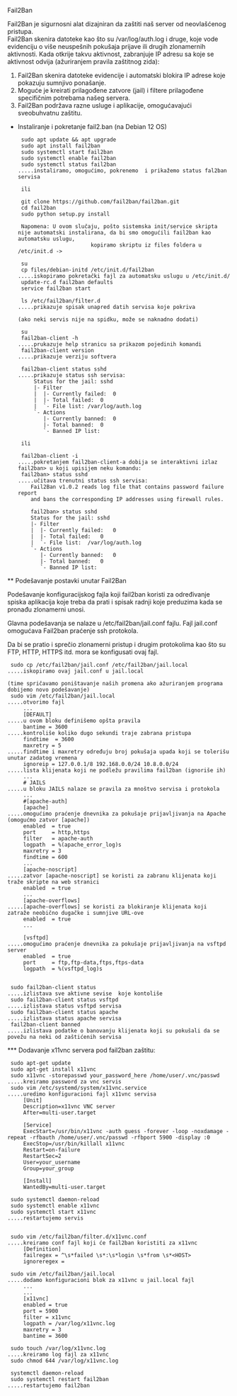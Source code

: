 Fail2Ban
 

Fail2Ban je sigurnosni alat dizajniran da zaštiti naš server od neovlašćenog pristupa.  
Fail2Ban skenira datoteke kao što su /var/log/auth.log i druge, koje vode evidenciju o više neuspešnih pokušaja prijave ili drugih zlonamernih aktivnosti. 
Kada otkrije takvu aktivnost, zabranjuje IP adresu sa koje se aktivnost odvija (ažuriranjem pravila zaštitnog zida):

   1. Fail2Ban skenira datoteke evidencije i automatski blokira IP adrese koje pokazuju sumnjivo ponašanje.
   2. Moguće je kreirati prilagođene zatvore (jail) i filtere prilagođene specifičnim potrebama našeg servera.
   3. Fail2Ban podržava razne usluge i aplikacije, omogućavajući sveobuhvatnu zaštitu.


* Instaliranje i pokretanje fail2.ban (na Debian 12 OS)

       sudo apt update && apt upgrade
       sudo apt install fail2ban
       sudo systemctl start fail2ban
       sudo systemctl enable fail2ban
       sudo systemctl status fail2ban                                         .....instaliramo, omogućimo, pokrenemo  i prikažemo status fal2ban servisa

       ili

       git clone https://github.com/fail2ban/fail2ban.git
       cd fail2ban
       sudo python setup.py install 

       Napomena: U ovom slučaju, pošto sistemska init/service skripta nije automatski instalirana, da bi smo omogućili fail2ban kao automatsku uslugu, 
                             kopiramo skriptu iz files foldera u /etc/init.d ->

       su
       cp files/debian-initd /etc/init.d/fail2ban                              .....iskopiramo pokretački fajl za automatsku uslugu u /etc/init.d/
       update-rc.d fail2ban defaults
       service fail2ban start

       ls /etc/fail2ban/filter.d                                               .....prikazuje spisak unapred datih servisa koje pokriva 
                                                                                                   (ako neki servis nije na spidku, može se naknadno dodati)
 
       su
       fail2ban-client -h                                                      .....prukazuje help stranicu sa prikazom pojedinih komandi
       fail2ban-client version                                                 .....prikazuje verziju softvera

       fail2ban-client status sshd                                             .....prikazuje status ssh servisa:
           Status for the jail: sshd
           |- Filter
           |  |- Currently failed:	0
           |  |- Total failed:	0
           |  `- File list:	/var/log/auth.log
           `- Actions
              |- Currently banned:	0
              |- Total banned:	0
              `- Banned IP list:

       ili

       fail2ban-client -i                                                      .....pokretanjem fail2ban-client-a dobija se interaktivni izlaz fail2ban> u koji upisijem neku komandu:
       fail2ban> status sshd                                                        .....učitava trenutni status ssh servisa:
          Fail2Ban v1.0.2 reads log file that contains password failure report
          and bans the corresponding IP addresses using firewall rules.

          fail2ban> status sshd
          Status for the jail: sshd
          |- Filter
          |  |- Currently failed:	0
          |  |- Total failed:	0
          |  `- File list:	/var/log/auth.log
          `- Actions
             |- Currently banned:	0
             |- Total banned:	0
             `- Banned IP list:


** Podešavanje postavki unutar Fail2Ban

Podešavanje konfiguracijskog fajla koji fail2ban koristi za određivanje spiska aplikacija koje treba da prati i spisak radnji koje preduzima kada se pronađu zlonamerni unosi. 

Glavna podešavanja se nalaze u /etc/fail2ban/jail.conf fajlu. Fajl jail.conf omogućava Fail2ban praćenje ssh protokola.

Da bi se pratio i sprečio zlonamerni pristup i drugim protokolima kao što su FTP, HTTP, HTTPS itd. mora se konfigusati ovaj fajl.

     sudo cp /etc/fail2ban/jail.conf /etc/fail2ban/jail.local          .....iskopiramo ovaj jail.conf u jail.local 
                                                                            (time spričavamo poništavanje naših promena ako ažuriranjem programa dobijemo novo podešavanje)
     sudo vim /etc/fail2ban/jail.local                                 .....otvorimo fajl
         ...
         [DEFAULT]                                                     .....u ovom bloku definišemo opšta pravila
         bantime = 3600                                                     .....kontroliše koliko dugo sekundi traje zabrana pristupa
         findtime  = 3600                                                
         maxretry = 5                                                       .....findtime i maxretry određuju broj pokušaja upada koji se tolerišu unutar zadatog vremena
         ignoreip = 127.0.0.1/8 192.168.0.0/24 10.8.0.0/24                  .....lista klijenata koji ne podležu pravilima fail2ban (ignoriše ih)
         ...
         # JAILS                                                       .....u bloku JAILS nalaze se pravila za mnoštvo servisa i protokola
         ...
         #[apache-auth]                                                     
         [apache]                                                           .....omogućimo praćenje dnevnika za pokušaje prijavljivanja na Apache (omogućmo zatvor [apache])
         enabled  = true
         port     = http,https
         filter   = apache-auth
         logpath  = %(apache_error_log)s
         maxretry = 3
         findtime = 600
         ...
         [apache-noscript]                                                  .....zatvor [apache-noscript] se koristi za zabranu klijenata koji traže skripte na web stranici 
         enabled  = true
         ...
         [apache-overflows]                                                 .....[apache-overflows] se koristi za blokiranje klijenata koji zatraže neobično dugačke i sumnjive URL-ove
         enabled  = true
         ...

         [vsftpd]                                                           .....omogućimo praćenje dnevnika za pokušaje prijavljivanja na vsftpd server
         enabled  = true
         port     = ftp,ftp-data,ftps,ftps-data
         logpath  = %(vsftpd_log)s


     sudo fail2ban-client status                                            .....izlistava sve aktivne sevise  koje kontoliše
     sudo fail2ban-client status vsftpd                                     .....izlistava status vsftpd servisa
     sudo fail2ban-client status apache                                     .....izlistava status apache servisa
     fail2ban-client banned                                                 .....izlistava podatke o banovanju klijenata koji su pokušali da se povežu na neki od zaštićenih servisa



*** Dodavanje x11vnc servera pod fail2ban zaštitu:

     sudo apt-get update
     sudo apt-get install x11vnc
     sudo x11vnc -storepasswd your_password_here /home/user/.vnc/passwd     .....kreiramo password za vnc servis 
     sudo vim /etc/systemd/system/x11vnc.service                            .....uredimo konfiguracioni fajl x11vnc servisa
         [Unit]
         Description=x11vnc VNC server
         After=multi-user.target

         [Service]
         ExecStart=/usr/bin/x11vnc -auth guess -forever -loop -noxdamage -repeat -rfbauth /home/user/.vnc/passwd -rfbport 5900 -display :0
         ExecStop=/usr/bin/killall x11vnc
         Restart=on-failure
         RestartSec=2
         User=your_username
         Group=your_group

         [Install]
         WantedBy=multi-user.target

     sudo systemctl daemon-reload
     sudo systemctl enable x11vnc
     sudo systemctl start x11vnc                                           .....restartujemo servis


     sudo vim /etc/fail2ban/filter.d/x11vnc.conf                           .....kreiramo conf fajl koji će fail2ban koristiti za x11vnc
         [Definition]
         failregex = ^\s*failed \s*:\s*login \s*from \s*<HOST>
         ignoreregex =

     sudo vim /etc/fail2ban/jail.local                                     .....dodamo konfiguracioni blok za x11vnc u jail.local fajl
         ...
         ...
         [x11vnc]
         enabled = true
         port = 5900
         filter = x11vnc
         logpath = /var/log/x11vnc.log
         maxretry = 3
         bantime = 3600

     sudo touch /var/log/x11vnc.log                                        .....kreiramo log fajl za x11vnc
     sudo chmod 644 /var/log/x11vnc.log

     systemctl daemon-reload
     sudo systemctl restart fail2ban                                       .....restartujemo fail2ban

